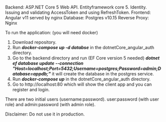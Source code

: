 Backend: ASP.NET Core 5 Web API. Entityframework core 5. Identity. Issuing and validating AccessToken and using RefreshToken.
Frontend: Angular v11 served by nginx
Database: Postgres v10.15
Reverse Proxy: Nginx

To run the application: (you will need docker)

1. Download repository.
2. Run ***docker-compose up -d databse*** in the dotnetCore_angular_auth directory.
3. Go to the backend directory and run (EF Core version 5 needed) ***dotnet ef database update --connection "Host=localhost;Port=5432;Username=postgres;Password=admin;Database=appdb;"*** it will create the database in the postgres service. 
4. Run ***docker-compose up*** in the dotnetCore_angular_auth directory.
5. Go to http://localhost:80 which will show the client app and you can register and login.

There are two initial users (username:password). user:password (with user role) and admin:password (with admin role).

Disclaimer: Do not use it in production.
